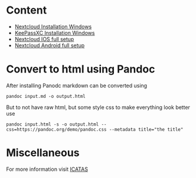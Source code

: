 # Content

- [Nextcloud Installation Windows](missing)
- [KeePassXC Installation Windows](keepass.md)
- [Nextcloud IOS full setup](nextcloud_ios/nextcloud-ios.md)
- [Nextcloud Android full setup](nextcloud_android/nextcloud-android.md)


# Convert to html using Pandoc

After installing Panodc markdown can be converted using
```
pandoc input.md -o output.html
```
But to not have raw html, but some style css to make everything look better use
```
pandoc input.html -s -o output.html --css=https://pandoc.org/demo/pandoc.css --metadata title="the title"
```

# Miscellaneous 
For more information visit [ICATAS](https://www.icatas.eu)
